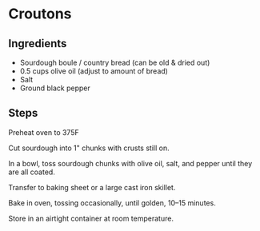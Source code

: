 # Croutons

## Ingredients

- Sourdough boule / country bread (can be old & dried out)
- 0.5 cups olive oil (adjust to amount of bread)
- Salt
- Ground black pepper

## Steps

Preheat oven to 375F

Cut sourdough into 1" chunks with crusts still on.

In a bowl, toss sourdough chunks with olive oil, salt, and pepper until they are all coated.

Transfer to baking sheet or a large cast iron skillet.

Bake in oven, tossing occasionally, until golden, 10–15 minutes.

Store in an airtight container at room temperature.
